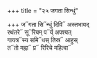 +++
title = "२५ जगता सिन्धुं"

+++
ज᳓गता सि᳓न्धुं दिवि᳓ अस्तभायद्  
रथंतरे᳓ सू᳓रियम् प᳓र्य् अपश्यत्  
गायत्र᳓स्य समि᳓धस् तिस्र᳓ आहुस्  
त᳓तो मह्ना᳓ प्र᳓ रिरिचे महित्वा᳓